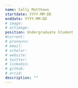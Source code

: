 ```yaml
---
name: Sally Matthews
startdate: YYYY-MM-DD
enddate: YYYY-MM-DD
# image:
# altimage:
position: Undergraduate Student
#current:
# pronouns:
# email:
# scholar:
# website:
# twitter:
# linkedin:
# github:
# orcid:
description: ""
---
```

